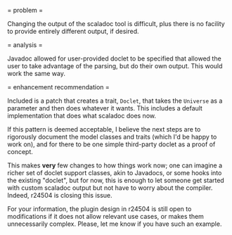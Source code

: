 = problem =

Changing the output of the scaladoc tool is difficult, plus there is no facility to provide entirely different output, if desired.

= analysis =

Javadoc allowed for user-provided doclet to be specified that allowed the user to take advantage of the parsing, but do their own output.  This would work the same way.

= enhancement recommendation =

Included is a patch that creates a trait, `Doclet`, that takes the `Universe` as a parameter and then does whatever it wants.  This includes a default implementation that does what scaladoc does now.

If this pattern is deemed acceptable, I believe the next steps are to rigorously document the model classes and traits (which I'd be happy to work on), and for there to be one simple third-party doclet as a proof of concept. 

This makes **very** few changes to how things work now; one can imagine a richer set of doclet support classes, akin to Javadocs, or some hooks into the existing "doclet", but for now, this is enough to let someone get started with custom scaladoc output but not have to worry about the compiler.
Indeed, r24504 is closing this issue.

For your information, the plugin design in r24504 is still open to modifications if it does not allow relevant use cases, or makes them unnecessarily complex. Please, let me know if you have such an example.
